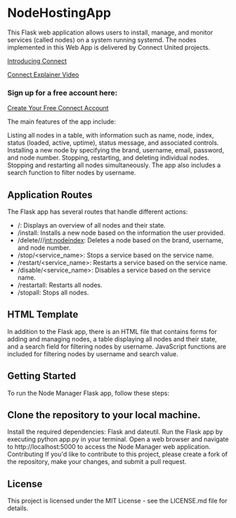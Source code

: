# NodeHostingApp
This Flask web application allows users to install, manage, and monitor services (called nodes) on a system running systemd. The nodes implemented in this Web App is delivered by Connect United projects.

[Introducing Connect](https://web.connectunited.com/r/003711/video/v2)

[Connect Explainer Video](https://web.connectunited.com/r/003711/video)

### Sign up for a free account here:
[Create Your Free Connect Account](https://web.connectunited.com/r/003711)

The main features of the app include:

Listing all nodes in a table, with information such as name, node, index, status (loaded, active, uptime), status message, and associated controls.
Installing a new node by specifying the brand, username, email, password, and node number.
Stopping, restarting, and deleting individual nodes.
Stopping and restarting all nodes simultaneously.
The app also includes a search function to filter nodes by username.

## Application Routes
The Flask app has several routes that handle different actions:

* /: Displays an overview of all nodes and their state.
* /install: Installs a new node based on the information the user provided.
* /delete/<brand>/<user>/<int:nodeindex>: Deletes a node based on the brand, username, and node number.
* /stop/<service_name>: Stops a service based on the service name.
* /restart/<service_name>: Restarts a service based on the service name.
* /disable/<service_name>: Disables a service based on the service name.
* /restartall: Restarts all nodes.
* /stopall: Stops all nodes.

## HTML Template
In addition to the Flask app, there is an HTML file that contains forms for adding and managing nodes, a table displaying all nodes and their state, and a search field for filtering nodes by username. JavaScript functions are included for filtering nodes by username and search value.

## Getting Started
To run the Node Manager Flask app, follow these steps:

## Clone the repository to your local machine.
Install the required dependencies: Flask and dateutil.
Run the Flask app by executing python app.py in your terminal.
Open a web browser and navigate to http://localhost:5000 to access the Node Manager web application.
Contributing
If you'd like to contribute to this project, please create a fork of the repository, make your changes, and submit a pull request.

## License
This project is licensed under the MIT License - see the LICENSE.md file for details.